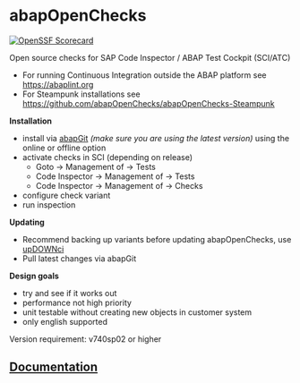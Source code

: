 abapOpenChecks
==============

[![OpenSSF Scorecard](https://api.securityscorecards.dev/projects/github.com/andy778/abapOpenChecks/badge)](https://securityscorecards.dev/viewer/?uri=github.com/andy778/abapOpenChecks)


Open source checks for SAP Code Inspector / ABAP Test Cockpit (SCI/ATC)

* For running Continuous Integration outside the ABAP platform see https://abaplint.org
* For Steampunk installations see https://github.com/abapOpenChecks/abapOpenChecks-Steampunk

**Installation**
- install via [abapGit](https://abapgit.org) *(make sure you are using the latest version)* using the online or offline option
- activate checks in SCI (depending on release)
  - Goto -> Management of -> Tests
  - Code Inspector -> Management of -> Tests
  - Code Inspector -> Management of -> Checks 
- configure check variant
- run inspection

**Updating**
- Recommend backing up variants before updating abapOpenChecks, use [upDOWNci](https://github.com/larshp/upDOWNci)
- Pull latest changes via abapGit

**Design goals**
- try and see if it works out
- performance not high priority
- unit testable without creating new objects in customer system
- only english supported

Version requirement: v740sp02 or higher

## [Documentation](https://docs.abapopenchecks.org)

